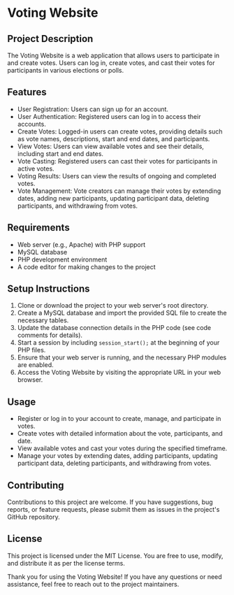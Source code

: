 # Voting Website

## Project Description
The Voting Website is a web application that allows users to participate in and create votes. Users can log in, create votes, and cast their votes for participants in various elections or polls.

## Features
- User Registration: Users can sign up for an account.
- User Authentication: Registered users can log in to access their accounts.
- Create Votes: Logged-in users can create votes, providing details such as vote names, descriptions, start and end dates, and participants.
- View Votes: Users can view available votes and see their details, including start and end dates.
- Vote Casting: Registered users can cast their votes for participants in active votes.
- Voting Results: Users can view the results of ongoing and completed votes.
- Vote Management: Vote creators can manage their votes by extending dates, adding new participants, updating participant data, deleting participants, and withdrawing from votes.

## Requirements
- Web server (e.g., Apache) with PHP support
- MySQL database
- PHP development environment
- A code editor for making changes to the project

## Setup Instructions
1. Clone or download the project to your web server's root directory.
2. Create a MySQL database and import the provided SQL file to create the necessary tables.
3. Update the database connection details in the PHP code (see code comments for details).
4. Start a session by including `session_start();` at the beginning of your PHP files.
5. Ensure that your web server is running, and the necessary PHP modules are enabled.
6. Access the Voting Website by visiting the appropriate URL in your web browser.

## Usage
- Register or log in to your account to create, manage, and participate in votes.
- Create votes with detailed information about the vote, participants, and date.
- View available votes and cast your votes during the specified timeframe.
- Manage your votes by extending dates, adding participants, updating participant data, deleting participants, and withdrawing from votes.

## Contributing
Contributions to this project are welcome. If you have suggestions, bug reports, or feature requests, please submit them as issues in the project's GitHub repository.

## License
This project is licensed under the MIT License. You are free to use, modify, and distribute it as per the license terms.

Thank you for using the Voting Website! If you have any questions or need assistance, feel free to reach out to the project maintainers.

